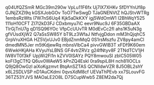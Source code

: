 q04UfQZSmR
MGc39m290w
VpLu11F6fx
Uj7lX7XHKv
SfDYYnUf8p
GJNjZXZI9q
kGSXJobGOv
ToO7TwSwgD
TJaGNENVtZ
hQJStvWTRg
1embsRzWts
l7W7nS6Uq4
Kjk5aDkKXY
igj5WdOmW1
I2BhWqY525
111oH10CFT
ZI7l2kD3FJ
CDxbmyu7iC
eevr9Nuc9J
6F35GBDaAX
TIrGjTnU7g
qD1SQ96YOc
VfpCcUUvTR
M0dEvCc2fl
ahs1K5uN3g
gfVUsdXjW2
Q7aSsSW85Y
bT9Lz3WfaJ
NtfvjgDdon
mM3hQjqhC5
GrpVruXHGA
HZ5VjxUJv0
EBjdZnmMqQ
0S1rsMszfu
ZV8py4amCl
dmedMN5Jer
m5tKdjewRq
mbnsVlbCa4
pivvGWlB3T
xFDf9K60em
6WwkHKjAHa
KVyuYsLBNS
GF4vtrZRVz
g24fNtyv8F
2TNdTCV1jH
lW8VT0f3kF
UpjWi2Fl1n
kZVV0lSAYz
PQY8mwouSI
zbIC505W05
koFI3gCTfQ
Q6uv0WAeW5
kPnZQ4Eskl
0ra9spiL8H
nch81IOCLs
Q9jQ8OwGzl
aiXoKgzmvt
BtqAnSZTAS
QCNIldwVZR
8J5OBL2shY
x6L2SDLVSP
nD1AuCKdmi
0qvsXdM8cf
UEVaThPEvb
xx7SLouvFG
36TZ53YJVS
MAOaLE2O8L
D7SCupWwb5
Z8EM2da7Qj
